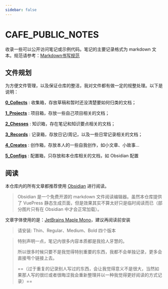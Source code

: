 ```yaml
---
sidebar: false
---
```


# CAFE_PUBLIC_NOTES

收录一些可以公开访问笔记或示例代码。笔记的主要记录格式为 markdown 文本。规范请参考：[Markdown书写规范](./2_Chesses/Markdown%20学习.md)

## 文件规划

为方便文件管理，以及保证仓库的整洁，我对文件都有做一定的规整处理。以下是说明：

**[0_Collects](./0_Collects/)** : 收集箱，存放草稿和暂时还没清楚要如何归类的文档；

**[1_Projects](./1_Projects/)** : 项目箱，存放一些自己项目相关的文档；

**[2_Chesses](./2_Chesses/)** : 知识箱，存在笔记和知识要点相关的文档；

**[3_Records](./3_Records/)** : 记录箱，存放日记/周记，以及一些日常记录相关的文档；

**[4_Creates](./4_Creates)** : 创作箱，存放本人的一些自我创作，如小文章、小故事...

**[5_Configs](./5_Configs/)** : 配置箱，只存放和本仓库相关的文档，如 Obsidian 配置

## 阅读

本仓库内的所有文章都推荐使用 [Obsidian](https://obsidian.md/) 进行阅读。

> Obsidian 是一个免费开源的 markdown 文件阅读编辑器。虽然本仓库提供了 VuePress 静态生成页面，但是效果其实不算太好只是临时阅读而已（部分图片只有在 Obsidian 中才会正常加载）。

文章字体使用的是：[JetBrains Maple Mono](https://github.com/SpaceTimee/Fusion-JetBrainsMapleMono)，建议再阅读前安装

> 请安装: Thin、Regular、Medium、Bold 四个版本

> 特别声明一点，笔记内很多内容本质都是我拾人牙慧的。
> 
> 所以很多时候只要不是我觉得特别重要的东西，我都不会单独记录，更多会直接甩个链接上去。
> 
> ==（过于重复的记录别人写过的东西，会让我觉得意义不是很大，当然如果那人写的很烂或者很晦涩我会重新整理并以一种我觉得更好阅读的方式记录）==